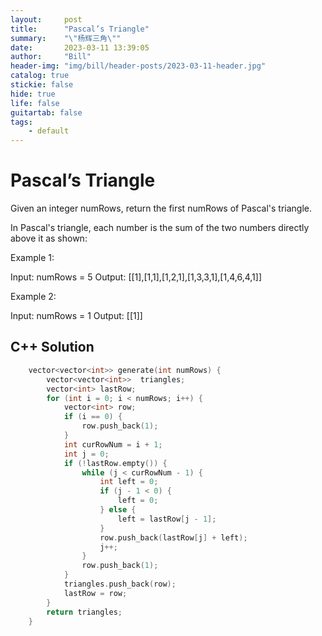 ```yaml
---
layout:     post
title:      "Pascal’s Triangle"
summary:    "\"杨辉三角\""
date:       2023-03-11 13:39:05
author:     "Bill"
header-img: "img/bill/header-posts/2023-03-11-header.jpg"
catalog: true
stickie: false
hide: true
life: false
guitartab: false
tags:
    - default
---
```


# Pascal’s Triangle

Given an integer numRows, return the first numRows of Pascal's triangle.

In Pascal's triangle, each number is the sum of the two numbers directly above it as shown:

Example 1:

Input: numRows = 5
Output: [[1],[1,1],[1,2,1],[1,3,3,1],[1,4,6,4,1]]

Example 2:

Input: numRows = 1
Output: [[1]]

## C++ Solution

```c++
    vector<vector<int>> generate(int numRows) {
        vector<vector<int>>  triangles;
        vector<int> lastRow;
        for (int i = 0; i < numRows; i++) {
            vector<int> row;
            if (i == 0) {
                row.push_back(1);
            }
            int curRowNum = i + 1;
            int j = 0;
            if (!lastRow.empty()) {
                while (j < curRowNum - 1) {
                    int left = 0;
                    if (j - 1 < 0) {
                        left = 0;
                    } else {
                        left = lastRow[j - 1];
                    }
                    row.push_back(lastRow[j] + left);
                    j++;
                }
                row.push_back(1);
            }
            triangles.push_back(row);
            lastRow = row;
        }
        return triangles;
    }
```

